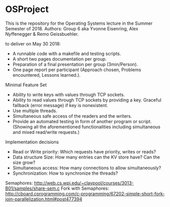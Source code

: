 # OSProject
This is the repository for the Operating Systems lecture in the Summer Semester of 2018.
Authors: Group 6 aka Yvonne Eisenring, Alex Nyffenegger & Remo Geissbuehler.

to deliver on May 30 2018:

* A runnable code with a makefile and testing scripts.
* A short two pages documentation per group.
* Preparation of a final presentation per group (3min/Person).
* One page report per participant (Approach chosen, Problems encountered, Lessons learned.).

Minimal Feature Set
* Ability to write keys with values through TCP sockets.
* Ability to read values through TCP sockets by providing a key. Graceful fallback (error
message) if key is nonexistent.
* Use multiple threads.
* Simultaneous safe access of the readers and the writers.
* Provide an automated testing in form of another program or script. (Showing all the
aforementioned functionalities including simultaneous and mixed read/write requests.)

Implementation decisions
* Read or Write priority: Which requests have priority, writes or reads?
* Data structure Size: How many entries can the KV store have? Can the size grow?
* Simultaneous access: How many connections to allow simultaneously?
* Synchronization: How to synchronize the threads?

Semaphores:
http://web.cs.wpi.edu/~claypool/courses/3013-B01/samples/share-sem.c
Fork with Semaphores:
http://cboard.cprogramming.com/c-programming/67202-simple-short-fork-join-parallelization.html#post477394
